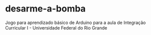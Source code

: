 # desarme-a-bomba

Jogo para aprendizado básico de Arduino para a aula de Integração Curricular I - Universidade Federal do Rio Grande 
